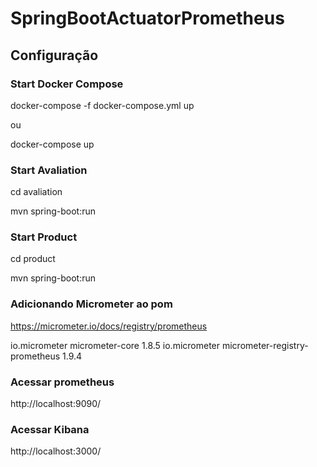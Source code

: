 # SpringBootActuatorPrometheus

## Configuração

### Start Docker Compose

docker-compose -f docker-compose.yml  up

ou 

docker-compose up

### Start Avaliation

cd avaliation

mvn spring-boot:run


### Start Product

cd product

mvn spring-boot:run


### Adicionando Micrometer ao pom

https://micrometer.io/docs/registry/prometheus

<dependency>
    <groupId>io.micrometer</groupId>
    <artifactId>micrometer-core</artifactId>
    <version>1.8.5</version>
</dependency>

<dependency>
    <groupId>io.micrometer</groupId>
    <artifactId>micrometer-registry-prometheus</artifactId>
    <version>1.9.4</version>
</dependency>

### Acessar prometheus

http://localhost:9090/


### Acessar Kibana
http://localhost:3000/